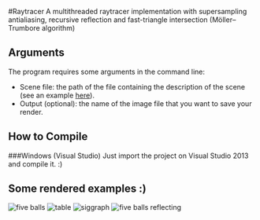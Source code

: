 #Raytracer
A multithreaded raytracer implementation with supersampling antialiasing, recursive reflection and fast-triangle intersection (Möller–Trumbore algorithm)


## Arguments
The program requires some arguments in the command line:
- Scene file: the path of the file containing the description of the scene (see an example [here](https://github.com/caioteixeira/Raytracer/blob/master/assign3/screenfile.txt)).
- Output (optional): the name of the image file that you want to save your render.

## How to Compile
###Windows (Visual Studio)
Just import the project on Visual Studio 2013 and compile it. :)

## Some rendered examples :)
![five balls](https://raw.githubusercontent.com/caioteixeira/Raytracer/master/stills/004.jpg)
![table](https://raw.githubusercontent.com/caioteixeira/Raytracer/master/stills/010.jpg)
![siggraph](https://raw.githubusercontent.com/caioteixeira/Raytracer/master/stills/007.jpg)
![five balls reflecting](https://raw.githubusercontent.com/caioteixeira/Raytracer/master/stills/005.jpg)
